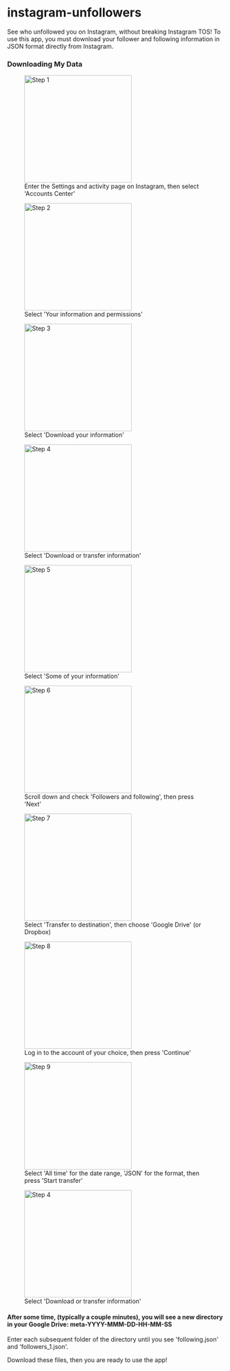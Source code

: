 # instagram-unfollowers
 See who unfollowed you on Instagram, without breaking Instagram TOS!
 To use this app, you must download your follower and following information in JSON format directly from Instagram.

### Downloading My Data
<figure>
    <img src="https://raw.githubusercontent.com/hemmatio/instagram-unfollowers/main/images/1.png"
         alt="Step 1" width="250">
    <figcaption>Enter the Settings and activity page on Instagram, then select 'Accounts Center'</figcaption>
</figure>
<figure>
    <img src="https://raw.githubusercontent.com/hemmatio/instagram-unfollowers/main/images/2.png"
         alt="Step 2" width="250">
    <figcaption>Select 'Your information and permissions'</figcaption>
</figure>
<figure>
    <img src="https://raw.githubusercontent.com/hemmatio/instagram-unfollowers/main/images/3.png"
         alt="Step 3" width="250">
    <figcaption>Select 'Download your information'</figcaption>
</figure>
<figure>
    <img src="https://raw.githubusercontent.com/hemmatio/instagram-unfollowers/main/images/4.png"
         alt="Step 4" width="250">
    <figcaption>Select 'Download or transfer information'</figcaption>
</figure>
<figure>
    <img src="https://raw.githubusercontent.com/hemmatio/instagram-unfollowers/main/images/5.png"
         alt="Step 5" width="250">
    <figcaption>Select 'Some of your information'</figcaption>
</figure>
<figure>
    <img src="https://raw.githubusercontent.com/hemmatio/instagram-unfollowers/main/images/6.png"
         alt="Step 6" width="250">
    <figcaption>Scroll down and check 'Followers and following', then press 'Next'</figcaption>
</figure>
<figure>
    <img src="https://raw.githubusercontent.com/hemmatio/instagram-unfollowers/main/images/7.png"
         alt="Step 7" width="250">
    <figcaption>Select 'Transfer to destination', then choose 'Google Drive' (or Dropbox)</figcaption>
</figure>
<figure>
    <img src="https://raw.githubusercontent.com/hemmatio/instagram-unfollowers/main/images/8.png"
         alt="Step 8" width="250">
    <figcaption>Log in to the account of your choice, then press 'Continue'</figcaption>
</figure>
<figure>
    <img src="https://raw.githubusercontent.com/hemmatio/instagram-unfollowers/main/images/9.png"
         alt="Step 9" width="250">
    <figcaption>Select 'All time' for the date range, 'JSON' for the format, then press 'Start transfer'</figcaption>
</figure>
<figure>
    <img src="https://raw.githubusercontent.com/hemmatio/instagram-unfollowers/main/images/4.png"
         alt="Step 4" width="250">
    <figcaption>Select 'Download or transfer information'</figcaption>
</figure>

#### After some time, (typically a couple minutes), you will see a new directory in your Google Drive: meta-YYYY-MMM-DD-HH-MM-SS

Enter each subsequent folder of the directory until you see 'following.json' and 'followers_1.json'.

Download these files, then you are ready to use the app!


